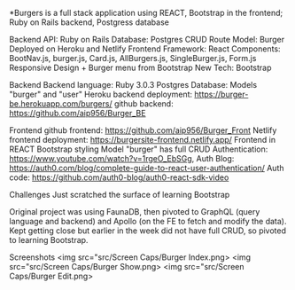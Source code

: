 *Burgers is a full stack application using REACT, Bootstrap in the frontend; Ruby on Rails backend, Postgress database

Backend API: Ruby on Rails
Database: Postgres
CRUD Route Model: Burger
Deployed on Heroku and Netlify
Frontend Framework: React
Components: BootNav.js, burger.js, Card.js, AllBurgers.js, SingleBurger.js, Form.js
Responsive Design + Burger menu from Bootstrap
New Tech: Bootstrap


Backend
 Backend language: Ruby 3.0.3
 Postgres Database: Models "burger" and "user"
 Heroku backend deployment: https://burger-be.herokuapp.com/burgers/
 github backend: https://github.com/aip956/Burger_BE


Frontend
 github frontend: https://github.com/aip956/Burger_Front
 Netlify frontend deployment: https://burgersite-frontend.netlify.app/
 Frontend in REACT
 Bootstrap styling
 Model "burger" has full CRUD
 Authentication: https://www.youtube.com/watch?v=1rgeO_EbSGg, 
 Auth Blog: https://auth0.com/blog/complete-guide-to-react-user-authentication/
 Auth code: https://github.com/auth0-blog/auth0-react-sdk-video
 


Challenges
 Just scratched the surface of learning Bootstrap

 Original project was using FaunaDB, then pivoted to GraphQL (query language and backend) and Apollo (on the FE to fetch and modify the data). Kept getting close but earlier in the week did not have full CRUD, so pivoted to learning Bootstrap.


Screenshots
<img src="src/Screen Caps/Burger Index.png>
<img src="src/Screen Caps/Burger Show.png>
<img src="src/Screen Caps/Burger Edit.png>
